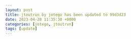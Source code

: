 ```yaml
---
layout: post
title: jtoutrun by jotego has been updated to 99d3d23
date: 2023-04-28 11:35:30 +0000
categories: [jotego, jtoutrun]
tags: [update]
---
```


